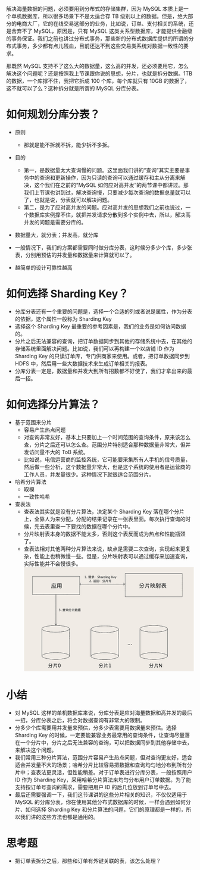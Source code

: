 解决海量数据的问题，必须要用到分布式的存储集群，因为 MySQL 本质上是一个单机数据库，所以很多场景下不是太适合存 TB 级别以上的数据。但是，绝大部分的电商大厂，它的在线交易这部分的业务，比如说，订单、支付相关的系统，还是舍弃不了 MySQL，原因是，只有 MySQL 这类关系型数据库，才能提供金融级的事务保证。我们之前也讲过分布式事务，那些新的分布式数据库提供的所谓的分布式事务，多少都有点儿残血，目前还达不到这些交易类系统对数据一致性的要求。

那既然 MySQL 支持不了这么大的数据量，这么高的并发，还必须要用它，怎么解决这个问题呢？还是按照我上节课跟你说的思想，分片，也就是拆分数据。1TB 的数据，一个库撑不住，我把它拆成 100 个库，每个库就只有 10GB 的数据了，这不就可以了么？这种拆分就是所谓的 MySQL 分库分表。

# 如何规划分库分表？
- 原则
  * 那就是能不拆就不拆，能少拆不多拆。
  
- 目的
  * 第一，是数据量太大查询慢的问题。这里面我们讲的“查询”其实主要是事务中的查询和更新操作，因为只读的查询可以通过缓存和主从分离来解决，这个我们在之前的“MySQL 如何应对高并发”的两节课中都讲过。那我们上节课也讲到过，解决查询慢，只要减少每次查询的数据总量就可以了，也就是说，分表就可以解决问题。
  * 第二，是为了应对高并发的问题。应对高并发的思想我们之前也说过，一个数据库实例撑不住，就把并发请求分散到多个实例中去，所以，解决高并发的问题是需要分库的。
  
- 数据量大，就分表；并发高，就分库
- 一般情况下，我们的方案都需要同时做分库分表，这时候分多少个库，多少张表，分别用预估的并发量和数据量来计算就可以了。

- 越简单的设计可靠性越高

# 如何选择 Sharding Key？
- 分库分表还有一个重要的问题是，选择一个合适的列或者说是属性，作为分表的依据，这个属性一般称为 Sharding Key
- 选择这个 Sharding Key 最重要的参考因素是，我们的业务是如何访问数据的。
- 分片之后无法兼容的查询，把订单数据同步到其他的存储系统中去，在其他的存储系统里面解决问题。比如说，我们可以再构建一个以店铺 ID 作为 Sharding Key 的只读订单库，专门供商家来使用。或者，把订单数据同步到 HDFS 中，然后用一些大数据技术来生成订单相关的报表。
- 分库分表一定是，数据量和并发大到所有招数都不好使了，我们才拿出来的最后一招。


# 如何选择分片算法？
- 基于范围来分片
  * 容易产生热点问题
  * 对查询非常友好，基本上只要加上一个时间范围的查询条件，原来该怎么查，分片之后还可以怎么查。范围分片特别适合那种数据量非常大，但并发访问量不大的 ToB 系统。
  * 比如说，电信运营商的监控系统，它可能要采集所有人手机的信号质量，然后做一些分析，这个数据量非常大，但是这个系统的使用者是运营商的工作人员，并发量很少。这种情况下就很适合范围分片。
- 哈希分片算法
  * 取模
  * 一致性哈希
- 查表法
  * 查表法其实就是没有分片算法，决定某个 Sharding Key 落在哪个分片上，全靠人为来分配，分配的结果记录在一张表里面。每次执行查询的时候，先去表里查一下要找的数据在哪个分片中。
  * 分片映射表本身的数据不能太多，否则这个表反而成为热点和性能瓶颈了。
  * 查表法相对其他两种分片算法来说，缺点是需要二次查询，实现起来更复杂，性能上也稍微慢一些。但是，分片映射表可以通过缓存来加速查询，实际性能并不会慢很多。
![](15_files/5e8af4b5b5195d042f000007.png)
    


# 小结
- 对 MySQL 这样的单机数据库来说，分库分表是应对海量数据和高并发的最后一招，分库分表之后，将会对数据查询有非常大的限制。
- 分多少个库需要用并发量来预估，分多少表需要用数据量来预估。选择 Sharding Key 的时候，一定要能兼容业务最常用的查询条件，让查询尽量落在一个分片中，分片之后无法兼容的查询，可以把数据同步到其他存储中去，来解决这个问题。
- 我们常用三种分片算法，范围分片容易产生热点问题，但对查询更友好，适合适合并发量不大的场景；哈希分片比较容易把数据和查询均匀地分布到所有分片中；查表法更灵活，但性能稍差。对于订单表进行分库分表，一般按照用户 ID 作为 Sharding Key，采用哈希分片算法来均匀分布用户订单数据。为了能支持按订单号查询的需求，需要把用户 ID 的后几位放到订单号中去。
- 最后还需要强调一下，我们这节课讲的这些分片相关的知识，不仅仅适用于 MySQL 的分库分表，你在使用其他分布式数据库的时候，一样会遇到如何分片、如何选择 Sharding Key 和分片算法的问题，它们的原理都是一样的，所以我们讲的这些方法也都是通用的。


# 思考题
- 把订单表拆分之后，那些和订单有外键关联的表，该怎么处理？